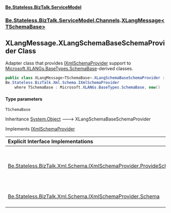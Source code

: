 #### [Be.Stateless.BizTalk.ServiceModel](README.md 'README')
### [Be.Stateless.BizTalk.ServiceModel.Channels](Be.Stateless.BizTalk.ServiceModel.Channels.md 'Be.Stateless.BizTalk.ServiceModel.Channels').[XLangMessage&lt;TSchemaBase&gt;](XLangMessage_TSchemaBase_.md 'Be.Stateless.BizTalk.ServiceModel.Channels.XLangMessage<TSchemaBase>')

## XLangMessage<TSchemaBase>.XLangSchemaBaseSchemaProvider Class

Adapter class that provides [IXmlSchemaProvider](IXmlSchemaProvider.md 'Be.Stateless.BizTalk.Xml.Schema.IXmlSchemaProvider') support to [Microsoft.XLANGs.BaseTypes.SchemaBase](https://docs.microsoft.com/en-us/dotnet/api/Microsoft.XLANGs.BaseTypes.SchemaBase 'Microsoft.XLANGs.BaseTypes.SchemaBase')-derived classes.

```csharp
public class XLangMessage<TSchemaBase>.XLangSchemaBaseSchemaProvider :
Be.Stateless.BizTalk.Xml.Schema.IXmlSchemaProvider
    where TSchemaBase : Microsoft.XLANGs.BaseTypes.SchemaBase, new()
```
#### Type parameters

<a name='Be.Stateless.BizTalk.ServiceModel.Channels.XLangMessage_TSchemaBase_.XLangSchemaBaseSchemaProvider.TSchemaBase'></a>

`TSchemaBase`

Inheritance [System.Object](https://docs.microsoft.com/en-us/dotnet/api/System.Object 'System.Object') &#129106; XLangSchemaBaseSchemaProvider

Implements [IXmlSchemaProvider](IXmlSchemaProvider.md 'Be.Stateless.BizTalk.Xml.Schema.IXmlSchemaProvider')

| Explicit Interface Implementations | |
| :--- | :--- |
| [Be.Stateless.BizTalk.Xml.Schema.IXmlSchemaProvider.ProvideSchema(XmlSchemaSet)](XLangMessage_TSchemaBase_.XLangSchemaBaseSchemaProvider.Be.Stateless.BizTalk.Xml.Schema.IXmlSchemaProvider.ProvideSchema(XmlSchemaSet).md 'Be.Stateless.BizTalk.ServiceModel.Channels.XLangMessage<TSchemaBase>.XLangSchemaBaseSchemaProvider.Be.Stateless.BizTalk.Xml.Schema.IXmlSchemaProvider.ProvideSchema(System.Xml.Schema.XmlSchemaSet)') | Provides the [System.Xml.Schema.XmlSchema](https://docs.microsoft.com/en-us/dotnet/api/System.Xml.Schema.XmlSchema 'System.Xml.Schema.XmlSchema') to the [schemaSet](XLangMessage_TSchemaBase_.XLangSchemaBaseSchemaProvider.Be.Stateless.BizTalk.Xml.Schema.IXmlSchemaProvider.ProvideSchema(XmlSchemaSet).md#Be.Stateless.BizTalk.ServiceModel.Channels.XLangMessage_TSchemaBase_.XLangSchemaBaseSchemaProvider.Be.Stateless.BizTalk.Xml.Schema.IXmlSchemaProvider.ProvideSchema(System.Xml.Schema.XmlSchemaSet).schemaSet 'Be.Stateless.BizTalk.ServiceModel.Channels.XLangMessage<TSchemaBase>.XLangSchemaBaseSchemaProvider.Be.Stateless.BizTalk.Xml.Schema.IXmlSchemaProvider.ProvideSchema(System.Xml.Schema.XmlSchemaSet).schemaSet') and the [System.Xml.Schema.XmlSchemaType](https://docs.microsoft.com/en-us/dotnet/api/System.Xml.Schema.XmlSchemaType 'System.Xml.Schema.XmlSchemaType') that controls the serialization of the type. |
| [Be.Stateless.BizTalk.Xml.Schema.IXmlSchemaProvider.Schema](XLangMessage_TSchemaBase_.XLangSchemaBaseSchemaProvider.Be.Stateless.BizTalk.Xml.Schema.IXmlSchemaProvider.Schema.md 'Be.Stateless.BizTalk.ServiceModel.Channels.XLangMessage<TSchemaBase>.XLangSchemaBaseSchemaProvider.Be.Stateless.BizTalk.Xml.Schema.IXmlSchemaProvider.Schema') | The [System.Xml.Schema.XmlSchema](https://docs.microsoft.com/en-us/dotnet/api/System.Xml.Schema.XmlSchema 'System.Xml.Schema.XmlSchema') against which to validate its XML representation. |
